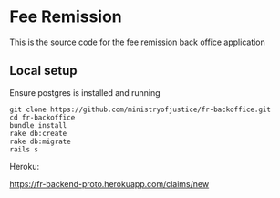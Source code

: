 # Fee Remission

This is the source code for the fee remission back office application

## Local setup
Ensure postgres is installed and running

```
git clone https://github.com/ministryofjustice/fr-backoffice.git
cd fr-backoffice
bundle install
rake db:create
rake db:migrate
rails s
```



Heroku:

https://fr-backend-proto.herokuapp.com/claims/new